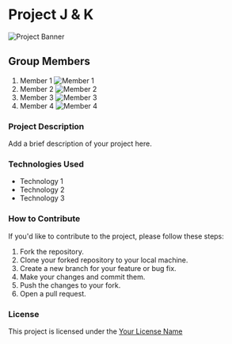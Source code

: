 # Project J & K

![Project Banner](https://example.com/path/to/banner_image.jpg) <!-- Replace with the URL of your banner image -->

## Group Members
1. Member 1
   ![Member 1](https://example.com/path/to/member1_image.jpg) <!-- Replace with the URL of member 1's image -->
2. Member 2
   ![Member 2](https://example.com/path/to/member2_image.jpg) <!-- Replace with the URL of member 2's image -->
3. Member 3
   ![Member 3](https://example.com/path/to/member3_image.jpg) <!-- Replace with the URL of member 3's image -->
4. Member 4
   ![Member 4](https://example.com/path/to/member4_image.jpg) <!-- Replace with the URL of member 4's image -->

### Project Description
Add a brief description of your project here.

### Technologies Used
- Technology 1
- Technology 2
- Technology 3

### How to Contribute
If you'd like to contribute to the project, please follow these steps:

1. Fork the repository.
2. Clone your forked repository to your local machine.
3. Create a new branch for your feature or bug fix.
4. Make your changes and commit them.
5. Push the changes to your fork.
6. Open a pull request.

### License
This project is licensed under the [Your License Name](https://example.com/path/to/license) <!-- Replace with the URL to your license file -->
